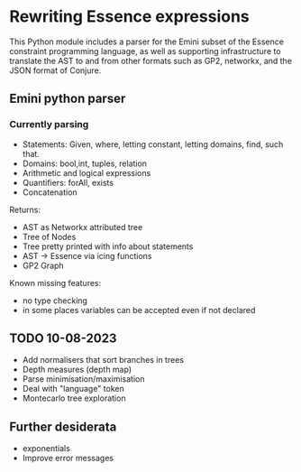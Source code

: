 # Rewriting Essence expressions

This Python module includes a parser for the Emini subset of the Essence constraint programming language, as well as supporting infrastructure to translate the AST to and from other formats such as GP2, networkx, and the JSON format of Conjure.


## Emini python parser

### Currently parsing

* Statements: Given, where, letting constant, letting domains, find, such that.
* Domains: bool,int, tuples, relation
* Arithmetic and logical expressions
* Quantifiers: forAll, exists
* Concatenation

Returns:

* AST as Networkx attributed tree
* Tree of Nodes
* Tree pretty printed with info about statements
* AST -> Essence via icing functions
* GP2 Graph

Known missing features:

* no type checking
* in some places variables can be accepted even if not declared

## TODO 10-08-2023

* Add normalisers that sort branches in trees
* Depth measures (depth map)
* Parse minimisation/maximisation
* Deal with "language" token
* Montecarlo tree exploration


## Further desiderata

* exponentials
* Improve error messages

